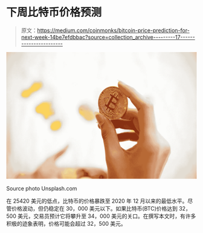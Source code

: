 # 下周比特币价格预测

> 原文：<https://medium.com/coinmonks/bitcoin-price-prediction-for-next-week-14be7efdbbac?source=collection_archive---------17----------------------->

![](img/83db0156365aefacf268bf31e6882b80.png)

Source photo Unsplash.com

在 25420 美元的低点，比特币的价格暴跌至 2020 年 12 月以来的最低水平。尽管价格波动，但仍稳定在 30，000 美元以下。如果比特币(BTC)价格达到 32，500 美元，交易员预计它将攀升至 34，000 美元的关口。在撰写本文时，有许多积极的迹象表明，价格可能会超过 32，500 美元。
